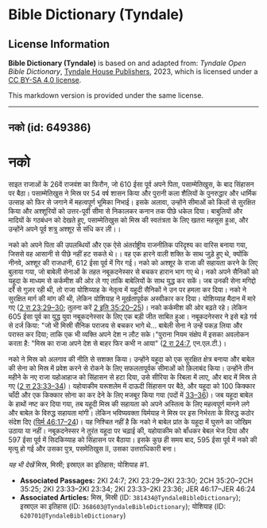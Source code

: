 # Bible Dictionary (Tyndale)

## License Information

**Bible Dictionary (Tyndale)** is based on and adapted from: _Tyndale Open Bible Dictionary_, [Tyndale House Publishers](https://tyndaleopenresources.com/), 2023, which is licensed under a [CC BY-SA 4.0 license](https://creativecommons.org/licenses/by-sa/4.0/legalcode.en).

This markdown version is provided under the same license.



--------------------------------

## नको (id: 649386)

नको
===

साइत राजाओं के 26वें राजवंश का फिरौन, जो 610 ईसा पूर्व अपने पिता, पसाम्मेतिखुस, के बाद सिंहासन पर बैठा। पसाम्मेतिखुस ने मिस्र पर 54 वर्ष शासन किया और पुरानी कला शैलियों के पुनरुद्धार और धार्मिक उत्साह को फिर से जगाने में महत्वपूर्ण भूमिका निभाई। इसके अलावा, उन्होंने सीमाओं को किलों से सुरक्षित किया और अश्शूरियों को उत्तर\-पूर्वी सीमा से निकालकर कनान तक पीछे धकेल दिया। बाबुलियों और मादियों के गठबंधन को देखते हुए, पसाम्मेतिखुस को मिस्र की स्वतंत्रता के लिए खतरा महसूस हुआ, और उन्होंने अपने पूर्व शत्रु अश्शूर से संधि कर ली।।

नको को अपने पिता की उपलब्धियों और एक ऐसे अंतर्राष्ट्रीय राजनीतिक परिदृश्य का वारिस बनाया गया, जिससे वह आसानी से पीछे नहीं हट सकते थे।। वह एक हारने वाली शक्ति के साथ जुड़े हुए थे, क्योंकि नीनवे, अश्शूर की राजधानी, 612 ईसा पूर्व में गिर गई। नको को अश्शूर के राजा की सहायता करने के लिए बुलाया गया, जो बाबेली सेनाओं के तहत नबूकदनेस्सर से बचकर हारान भाग गए थे। नको अपने सैनिकों को यहूदा के माध्यम से कर्कमीश की ओर ले गए ताकि बाबेलियों के साथ युद्ध कर सकें। जब उनकी सेना मगिद्दो दर्रे से गुज़र रही थी, तो राजा योशिय्याह के नेतृत्व में यहूदी सैनिकों ने उन पर हमला कर दिया। नको ने सुरक्षित मार्ग की मांग की थी, लेकिन योशियाह ने मूर्खतापूर्वक अस्वीकार कर दिया। योशिय्याह मैदान में मारे गए ([2 रा 23:29–30](https://ref.ly/2Kgs23:29-2Kgs23:30); तुलना करें [2 इति 35:20–25](https://ref.ly/2Chr35:20-2Chr35:25))। नको कर्कमीश की ओर बढ़ते रहे। लेकिन 605 ईसा पूर्व का युद्ध युवा नबूकदनेस्सर के लिए एक बड़ी जीत साबित हुआ। नबूकदनेस्सर ने इसे बड़े गर्व से दर्ज किया: "जो भी मिस्री सैनिक पराजय से बचकर भागे थे… बाबेली सेना ने उन्हें पकड़ लिया और परास्त कर दिया; ताकि एक भी व्यक्ति अपने देश न लौट सके।"पुराना नियम संक्षेप में इसका अवलोकन करता है: "मिस्र का राजा अपने देश से बाहर फिर कभी न आया" ([2 रा 24:7](https://ref.ly/2Kgs24:7), एन.एल.टी.)।

नको ने मिस्र को अलगाव की नीति से सशक्त किया। उन्होंने यहूदा को एक सुरक्षित क्षेत्र बनाया और बाबेल की सेना को मिस्र में प्रवेश करने से रोकने के लिए सफलतापूर्वक सीमाओं को क़िलाबंद किया। उन्होंने तीन महीने के नए राजा यहोआहाज को सिंहासन से हटा दिया, उसे सीरिया के रिबला में लाए, और बाद में मिस्र ले गए ([2 रा 23:33–34](https://ref.ly/2Kgs23:33-2Kgs23:34))। यहोयाकीम यरूशलेम में दाऊदी सिंहासन पर बैठे, और यहूदा को 100 किक्कार चाँदी और एक किक्कार सोना का कर देने के लिए मजबूर किया गया (पदों में [33–36](https://ref.ly/2Kgs23:33-2Kgs23:36))। जब यहूदा बाबेल  के हाथों नष्ट कर दिया गया, तब यहूदी मिस्र की सहायता को अपने अस्तित्व के लिए महत्वपूर्ण मानने लगे और बाबेल के विरुद्ध सहायता मांगी। लेकिन भविष्यवक्ता यिर्मयाह ने मिस्र पर इस निर्भरता के विरुद्ध कठोर संदेश दिए ([यिर्म 46:17–24](https://ref.ly/Jer46:17-Jer46:24))। यह निश्चित नहीं है कि नको ने बाबेल प्रांत के यहूदा में घुसने का जोखिम उठाया या नहीं। नबूकदनेस्सर ने तुरंत यहूदा पर चढ़ाई की, यहोयाकीम को बाँधकर बेबल भेज दिया और 597 ईसा पूर्व में सिदकिय्याह को सिंहासन पर बैठाया। इसके कुछ ही समय बाद, 595 ईसा पूर्व में नको की मृत्यु हो गई और उसका पुत्र, पसमेतिखुस II, उसका उत्तराधिकारी बना।

*यह भी देखें* मिस्र, मिस्री; इस्राएल का इतिहास; योशियाह \#1.

* **Associated Passages:** 2KI 24:7; 2KI 23:29–2KI 23:30; 2CH 35:20–2CH 35:25; 2KI 23:33–2KI 23:34; 2KI 23:33–2KI 23:36; JER 46:17–JER 46:24
* **Associated Articles:** मिस्र, मिस्री (ID: `381434@TyndaleBibleDictionary`); इस्राएल का इतिहास  (ID: `368603@TyndaleBibleDictionary`); योशियाह (ID: `620701@TyndaleBibleDictionary`)

